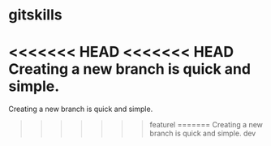 # gitskills
<<<<<<< HEAD
<<<<<<< HEAD
Creating a new branch is quick and simple.
=======
Creating a new branch is quick and simple.
>>>>>>> featurel
=======
Creating a new branch is quick and simple.
>>>>>>> dev
